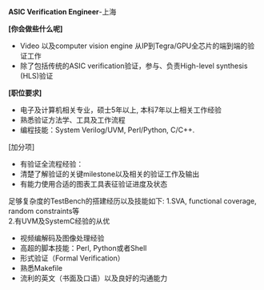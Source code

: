 **ASIC Verification Engineer**-上海

**[你会做些什么呢]** 
- Video 以及computer vision engine 从IP到Tegra/GPU全芯片的端到端的验证工作
- 除了包括传统的ASIC verification验证，参与、负责High-level synthesis (HLS)验证

**[职位要求]**
- 电子及计算机相关专业，硕士5年以上, 本科7年以上相关工作经验 
- 熟悉验证方法学、工具及工作流程 
- 编程技能：System Verilog/UVM, Perl/Python, C/C++. 

[加分项] 
- 有验证全流程经验：
- 清楚了解验证的关键milestone以及相关的验证工作及输出
- 有能力使用合适的图表工具表征验证进度及状态 

足够复杂度的TestBench的搭建经历以及技能如下: 
1.SVA, functional coverage, random constraints等  
2.有UVM及SystemC经验的从优  
- 视频编解码及图像处理经验 
- 高超的脚本技能：Perl, Python或者Shell 
- 形式验证（Formal Verification） 
- 熟悉Makefile 
- 流利的英文（书面及口语）以及良好的沟通能力 


